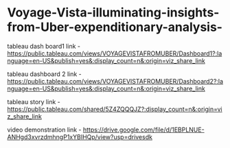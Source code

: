 # Voyage-Vista-illuminating-insights-from-Uber-expenditionary-analysis-

tableau dash board1 link - https://public.tableau.com/views/VOYAGEVISTAFROMUBER/Dashboard1?:language=en-US&publish=yes&:display_count=n&:origin=viz_share_link

tableau dashboard 2 link - https://public.tableau.com/views/VOYAGEVISTAFROMUBER/Dashboard2?:language=en-US&publish=yes&:display_count=n&:origin=viz_share_link

tableau story link - https://public.tableau.com/shared/5Z4ZQQQJZ?:display_count=n&:origin=viz_share_link

video demonstration link - https://drive.google.com/file/d/1EBPLNUE-ANHgd3xvrzdmhngP1xYBIHQp/view?usp=drivesdk
